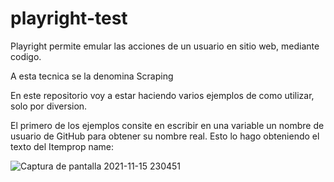 # playright-test

Playright permite emular las acciones de un usuario en sitio web, mediante codigo.

A esta tecnica se la denomina Scraping

En este repositorio voy a estar haciendo varios ejemplos de como utilizar, solo por diversion.

El primero de los ejemplos consite en escribir en una variable un nombre de usuario de GitHub para obtener su nombre real.
Esto lo hago obteniendo el texto del Itemprop name:


![Captura de pantalla 2021-11-15 230451](https://user-images.githubusercontent.com/44885834/141882572-dd0de979-d805-4241-9812-5405987dcaf4.png)
